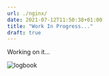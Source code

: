 ```yaml
---
url: ./nginx/
date: 2021-07-12T11:50:38+01:00
title: "Work In Progress..."
draft: true
---
```


Working on it...

<!--more-->

![logbook](../../../images/wip.gif)
